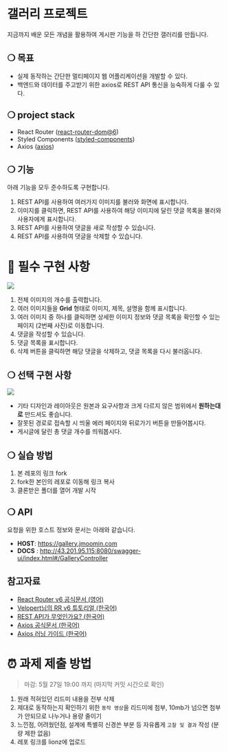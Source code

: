 # 갤러리 프로젝트

지금까지 배운 모든 개념을 활용하여 게시판 기능을 하 간단한 갤러리를 만듭니다.

## ❍ 목표

- 실제 동작하는 간단한 멀티페이지 웹 어플리케이션을 개발할 수 있다.
- 백엔드와 데이터를 주고받기 위한 axios로 REST API 통신을 능숙하게 다룰 수 있다.

## ❍ project stack

- React Router ([react-router-dom@6](https://reactrouter.com/docs/en/v6/getting-started/installation))
- Styled Components ([styled-components](https://styled-components.com/docs/basics#installation))
- Axios ([axios](https://axios-http.com/kr/docs/intro))


## ❍ 기능

아래 기능을 모두 준수하도록 구현합니다.

1. REST API를 사용하여 여러가지 이미지를 불러와 화면에 표시합니다.
2. 이미지를 클릭하면, REST API를 사용하여 해당 이미지에 달린 댓글 목록을 불러와 사용자에게 표시합니다.
3. REST API를 사용하여 댓글을 새로 작성할 수 있습니다.
4. REST API를 사용하여 댓글을 삭제할 수 있습니다.



# 🎯 필수 구현 사항

![](./example.jpg)

1. 전체 이미지의 개수를 출력합니다.
2. 여러 이미지들을 **Grid** 형태로 이미지, 제목, 설명을 함께 표시합니다.
3. 여러 이미지 중 하나를 클릭하면 상세한 이미지 정보와 댓글 목록을 확인할 수 있는 페이지 (2번째 사진)로 이동합니다.
4. 댓글을 작성할 수 있습니다.
5. 댓글 목록을 표시합니다.
6. 삭제 버튼을 클릭하면 해당 댓글을 삭제하고, 댓글 목록을 다시 불러옵니다.


## ❍ 선택 구현 사항

![](./more.jpeg)

- 기타 디자인과 레이아웃은 원본과 요구사항과 크게 다르지 않은 범위에서 **원하는대로** 만드셔도 좋습니다.
- 잘못된 경로로 접속할 시 띄울 에러 페이지와 뒤로가기 버튼을 만들어봅시다.
- 게시글에 달린 총 댓글 개수를 띄워봅시다.



## ❍ 실습 방법

1. 본 레포의 링크 fork
2. fork한 본인의 레포로 이동해 링크 복사
3. 클론받은 폴더를 열어 개발 시작

## ❍ API

요청을 위한 호스트 정보와 문서는 아래와 같습니다.

- **HOST**: https://gallery.jmoomin.com
- **DOCS** : http://43.201.95.115:8080/swagger-ui/index.html#/GalleryController


## 참고자료

- [React Router v6 공식문서 (영어)](https://reactrouter.com/docs/en/v6/getting-started/tutorial)
- [Velopert님의 RR v6 튜토리얼 (한국어)](https://velog.io/@velopert/react-router-v6-tutorial)
- [REST API가 무엇인가요? (한국어)](https://hudi.blog/rest-api/)
- [Axios 공식문서 (한국어)](https://axios-http.com/kr/docs/intro)
- [Axios 러닝 가이드 (한국어)](https://yamoo9.github.io/axios/guide/usage.html#get-%EC%9A%94%EC%B2%AD)



# ⏰ 과제 제출 방법

> 마감: 5월 27일 19:00 까지 (마지막 커밋 시간으로 확인)

1. 원래 적혀있던 리드미 내용을 전부 삭제
2. 제대로 동작하는지 확인하기 위한 `동작 영상`을 리드미에 첨부, 10mb가 넘으면 첨부가 안되므로 나누거나 용량 줄이기
3. 느낀점, 어려웠던점, 설계에 특별히 신경쓴 부분 등 자유롭게 `고찰 및 결과` 작성 (분량 제한 없음)
4. 레포 링크를 lionz에 업로드
